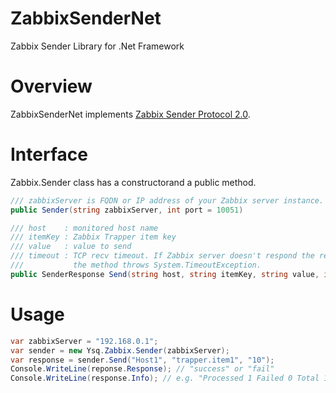 # ZabbixSenderNet
Zabbix Sender Library for .Net Framework

# Overview
ZabbixSenderNet implements [Zabbix Sender Protocol 2.0](https://www.zabbix.org/wiki/Docs/protocols/zabbix_sender/2.0).

# Interface
Zabbix.Sender class has a constructorand a public method.
```C#
/// zabbixServer is FQDN or IP address of your Zabbix server instance. Default port is 10051.
public Sender(string zabbixServer, int port = 10051)

/// host    : monitored host name
/// itemKey : Zabbix Trapper item key
/// value   : value to send
/// timeout : TCP recv timeout. If Zabbix server doesn't respond the request, 
///           the method throws System.TimeoutException.
public SenderResponse Send(string host, string itemKey, string value, int timeout = 500)
```
# Usage

```C#
var zabbixServer = "192.168.0.1";
var sender = new Ysq.Zabbix.Sender(zabbixServer);
var response = sender.Send("Host1", "trapper.item1", "10");
Console.WriteLine(reponse.Response); // "success" or "fail"
Console.WriteLine(response.Info); // e.g. "Processed 1 Failed 0 Total 1 Seconds spent 0.000253"
```
